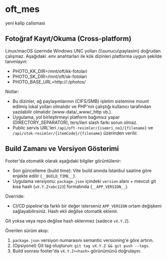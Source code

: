 # oft_mes
yeni kalip calismasi

## Fotoğraf Kayıt/Okuma (Cross-platform)

Linux/macOS üzerinde Windows UNC yolları (\\\\sunucu\paylasim) doğrudan çalışmaz. Aşağıdaki .env anahtarları ile kök dizinleri platforma uygun şekilde tanımlayın:

- PHOTO_KK_DIR=/mnt/oft/kk-fotolari
- PHOTO_SK_DIR=/mnt/oft/sk-fotolari
- PHOTO_BASE_URL=http://<host>:<port>/photos/

Notlar:
- Bu dizinler, ağ paylaşımlarının (CIFS/SMB) işletim sistemine mount edilmiş lokal yolları olmalıdır ve PHP'nin çalıştığı kullanıcı tarafından yazılabilir olmalıdır (www-data/_www/_http vb.).
- Uygulama, yol birleştirmeyi platform bağımsız yapar (DIRECTORY_SEPARATOR), ters/ileri slash farkı sorun olmaz.
- Public servis URL'leri `/api/oft-resimler/{isemri_no}/{filename}` ve `/api/stok-resimler/{itemCode}/{filename}` üzerinden verilir.

## Build Zamanı ve Versiyon Gösterimi

Footer'da otomatik olarak aşağıdaki bilgiler görüntülenir:

- Son güncelleme (build time): Vite build anında İstanbul saatine göre enjekte edilir (`__BUILD_TIME__`).
- Uygulama versiyonu: `package.json` içindeki `version` alanı + mevcut git kısa hash (`vX.Y.Z+abc123`) formatında (`__APP_VERSION__`).

Override:
- CI/CD pipeline'da farklı bir değer isterseniz `APP_VERSION` ortam değişkeni sağlayabilirsiniz. Hash ekli değilse otomatik eklenir.

Git yoksa veya repo değilse hash eklenmez (sadece `vX.Y.Z`).

Önerilen sürüm akışı:
1. `package.json` versiyon numarasını semantic versioning'e göre artırın.
2. (Opsiyonel) Git tag oluşturun: `git tag vX.Y.Z && git push --tags`.
3. Build sonrası footer'da `vX.Y.Z+<hash>` görünümünü doğrulayın.
